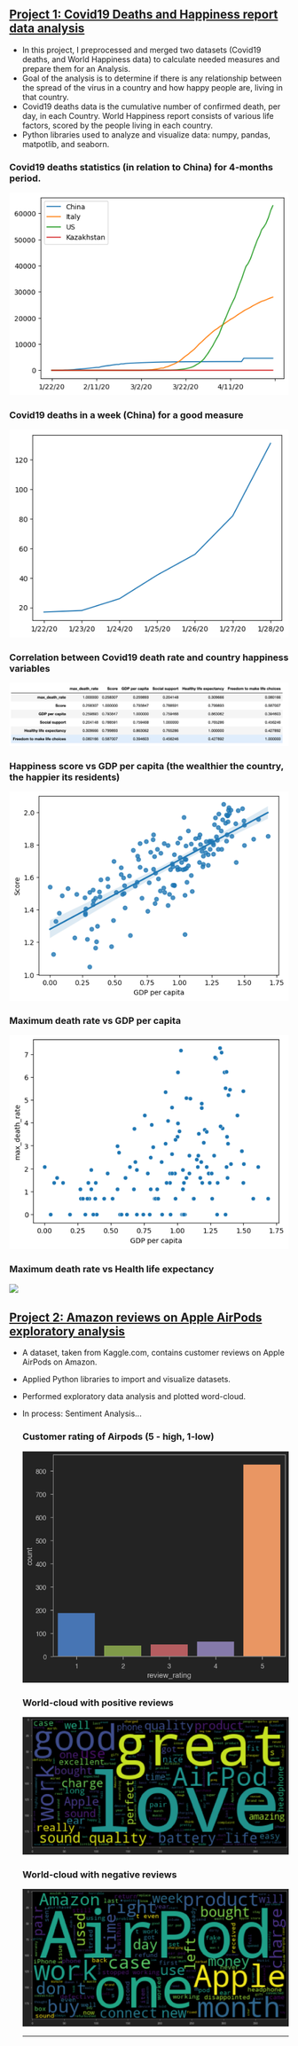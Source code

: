 
## [Project 1: Covid19 Deaths and Happiness report data analysis](https://github.com/arna-t/Covid19_deaths_Happiness_report)

- In this project, I preprocessed and merged two datasets (Covid19 deaths, and World Happiness data) to calculate needed measures and prepare them for an Analysis.
- Goal of the analysis is to determine if there is any relationship between the spread of the virus in a country and how happy people are, living in that country.
- Covid19 deaths data is the cumulative number of confirmed death, per day, in each Country. World Happiness report consists of various life factors, scored by the people living in each country.
- Python libraries used to analyze and visualize data: numpy, pandas, matpotlib, and seaborn.


### Covid19 deaths statistics (in relation to China) for 4-months period.
   ![](/images/plot1.png)


### Covid19 deaths in a week (China) for a good measure

   ![](/images/plot2.png)
  

### Correlation between Covid19 death rate and country happiness variables

   ![](/images/correlation.png)

### Happiness score vs GDP per capita (the wealthier the country, the happier its residents)

   ![](/images/plot3.png)

### Maximum death rate vs GDP per capita

   ![](/images/death_rate_gdp.png)
   
### Maximum death rate vs Health life expectancy

  ![]([/images/death_rate_health.png)

    

## [Project 2: Amazon reviews on Apple AirPods exploratory analysis](https://github.com/arna-t/Amazon_reviews_exploratory_analysis)

- A dataset, taken from Kaggle.com, contains customer reviews on Apple AirPods on Amazon.
- Applied Python libraries to import and visualize datasets.
- Performed exploratory data analysis and plotted word-cloud.
- In process: Sentiment Analysis...

  ### Customer rating of Airpods (5 - high, 1-low)
  ![](/images/rating.png)


  ### World-cloud with positive reviews 
  ![](/images/positive.png)


  ### World-cloud with negative reviews 
  ![](/images/negative.png)

  ------------------------------------------------------------------------------------------------------------------

  
